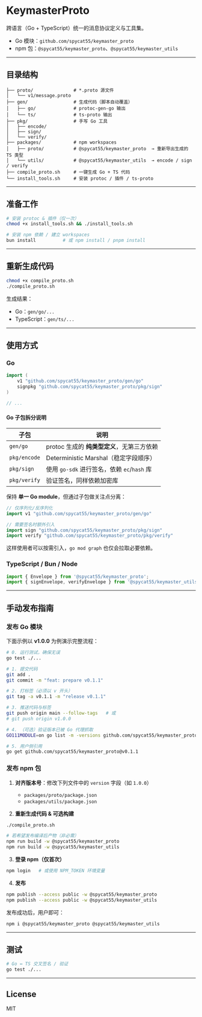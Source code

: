 # KeymasterProto

跨语言（Go + TypeScript）统一的消息协议定义与工具集。

* Go 模块：`github.com/spycat55/keymaster_proto`
* npm 包：`@spycat55/keymaster_proto`、`@spycat55/keymaster_utils`

---

## 目录结构

```text
├── proto/               # *.proto 源文件
│   └── v1/message.proto
├── gen/                 # 生成代码（脚本自动覆盖）
│   ├── go/              # protoc-gen-go 输出
│   └── ts/              # ts-proto 输出
├── pkg/                 # 手写 Go 工具
│   ├── encode/
│   ├── sign/
│   └── verify/
├── packages/            # npm workspaces
│   ├── proto/           # @spycat55/keymaster_proto  → 重新导出生成的 TS 类型
│   └── utils/           # @spycat55/keymaster_utils  → encode / sign / verify
├── compile_proto.sh     # 一键生成 Go + TS 代码
└── install_tools.sh     # 安装 protoc / 插件 / ts-proto
```

---

## 准备工作

```bash
# 安装 protoc & 插件（仅一次）
chmod +x install_tools.sh && ./install_tools.sh

# 安装 npm 依赖 / 建立 workspaces
bun install          # 或 npm install / pnpm install
```

---

## 重新生成代码

```bash
chmod +x compile_proto.sh
./compile_proto.sh
```

生成结果：
* Go：`gen/go/...`
* TypeScript：`gen/ts/...`

---

## 使用方式

### Go

```go
import (
    v1 "github.com/spycat55/keymaster_proto/gen/go"
    signpkg "github.com/spycat55/keymaster_proto/pkg/sign"
)

// ...
```

#### Go 子包拆分说明

| 子包 | 说明 |
|------|------|
| `gen/go` | protoc 生成的 **纯类型定义**，无第三方依赖 |
| `pkg/encode` | Deterministic Marshal（稳定字段顺序） |
| `pkg/sign` | 使用 `go-sdk` 进行签名，依赖 `ec`/`hash` 库 |
| `pkg/verify` | 验证签名，同样依赖加密库 |

保持 **单一 Go module**，但通过子包做关注点分离：

```go
// 仅序列化/反序列化
import v1 "github.com/spycat55/keymaster_proto/gen/go"

// 需要签名时额外引入
import sign "github.com/spycat55/keymaster_proto/pkg/sign"
import verify "github.com/spycat55/keymaster_proto/pkg/verify"
```

这样使用者可以按需引入，`go mod graph` 也仅会拉取必要依赖。

### TypeScript / Bun / Node

```ts
import { Envelope } from '@spycat55/keymaster_proto';
import { signEnvelope, verifyEnvelope } from '@spycat55/keymaster_utils';
```

---

## 手动发布指南

### 发布 Go 模块

下面示例以 **v1.0.0** 为例演示完整流程：

```bash
# 0. 运行测试，确保无误
go test ./...

# 1. 提交代码
git add .
git commit -m "feat: prepare v0.1.1"

# 2. 打标签（必须以 v 开头）
git tag -a v0.1.1 -m "release v0.1.1"

# 3. 推送代码与标签
git push origin main --follow-tags   # 或
# git push origin v1.0.0

# 4. （可选）验证版本已被 Go 代理抓取
GO111MODULE=on go list -m -versions github.com/spycat55/keymaster_proto

# 5. 用户侧引用
go get github.com/spycat55/keymaster_proto@v0.1.1
```

### 发布 npm 包

1. **对齐版本号**：修改下列文件中的 `version` 字段（如 `1.0.0`）
   * `packages/proto/package.json`
   * `packages/utils/package.json`

2. **重新生成代码 & 可选构建**

```bash
./compile_proto.sh

# 若希望发布编译后产物（非必需）
npm run build -w @spycat55/keymaster_proto
npm run build -w @spycat55/keymaster_utils
```

3. **登录 npm（仅首次）**

```bash
npm login   # 或使用 NPM_TOKEN 环境变量
```

4. **发布**

```bash
npm publish --access public -w @spycat55/keymaster_proto
npm publish --access public -w @spycat55/keymaster_utils
```

发布成功后，用户即可：

```bash
npm i @spycat55/keymaster_proto @spycat55/keymaster_utils
```

---

## 测试

```bash
# Go ↔ TS 交叉签名 / 验证
go test ./...
```

---

## License

MIT